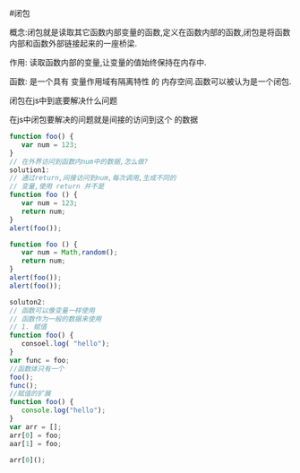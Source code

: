 #闭包

概念:闭包就是读取其它函数内部变量的函数,定义在函数内部的函数,闭包是将函数内部和函数外部链接起来的一座桥梁.

作用: 读取函数内部的变量,让变量的值始终保持在内存中.

函数: 是一个具有 变量作用域有隔离特性 的 内存空间.函数可以被认为是一个闭包.

闭包在js中到底要解决什么问题

在js中闭包要解决的问题就是间接的访问到这个 的数据 

```javascript
function foo() {
   var num = 123;
}
// 在外界访问到函数内num中的数据,怎么做?
solution1:
// 通过return,间接访问到num,每次调用,生成不同的
// 变量,使用 return 并不是
function foo () {
   var num = 123;
   return num;
}
alert(foo());

function foo () {
   var num = Math,random();
   return num;
}
alert(foo());
alert(foo());

soluton2:
// 函数可以像变量一样使用
// 函数作为一般的数据来使用
// 1. 赋值
function foo() {
   consoel.log( "hello");
}
var func = foo;
//函数体只有一个
foo();
func();
//赋值的扩展
function foo() {
   console.log("hello");
}
var arr = [];
arr[0] = foo;
aar[1] = foo;

arr[0]();

```